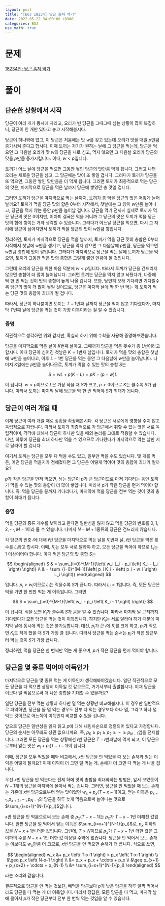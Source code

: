 ```yaml
---
layout: post
title: "[BOJ 18234] 당근 훔쳐 먹기"
date: 2022-05-22 04:00:00 +0900
categories: BOJ
use_math: true
---
```


# 문제

[18234번: 당근 훔쳐 먹기](https://www.acmicpc.net/problem/18234)

# 풀이

## 단순한 상황에서 시작

당근이 여러 개가 동시에 자라고, 오리가 빈 당근을 그때그때 심는 상황이 많이 복잡하니, 당근이 한 개만 있다고 놓고 시작해봅시다.

당근이 하나밖에 없고, 이 당근은 처음에는 맛 $w$를 갖고 있는데 오리가 맛을 매일 $p$만큼 증가시켜 준다고 합시다. 이때 토끼는 자기가 원하는 날에 그 당근을 먹는데, 당근을 먹으면 그 다음날 오리가 맛 $w$의 당근을 새로 심고, 먹지 않으면 그 다음날 오리가 당근의 맛을 $p$만큼 증가시킵니다. 이때, $w<p$입니다.

토끼가 어느 날에 당근을 먹으면 그동안 쌓인 당근의 맛만큼 먹게 됩니다. 그러고 나면 오리는 새로운 당근을 심고, 그 당근에는 맛이 또 쌓일 겁니다. 그러다가 토끼가 당근을 또 먹으면, 그동안 쌓인 맛만큼을 더 먹게 됩니다. 그러면 토끼가 최종적으로 먹는 당근의 맛은, 마지막으로 당근을 먹은 날까지 당근에 쌓였던 총 맛일 겁니다.

그러면 토끼가 당근을 마지막으로 먹는 날까지, 토끼가 총 먹을 당근의 맛은 어떻게 늘어날까요? 토끼가 먹을 당근 맛의 합은 $0$부터 시작해서, 첫날에는 그 양이 $w$만큼 늘어나고, 당근을 먹지 않는 동안 $p$만큼 늘어날 겁니다. 당근을 먹기 전까지 실제로 토끼가 먹은 당근의 맛은 $0$이지만, 어차피 결국은 먹을 거니까 그 당근의 맛은 토끼가 먹을 당근 맛의 합에 쌓이는 거라 생각할 수 있습니다. 그러다가 어느날 당근을 먹으면, 다시 그 자리에 당근이 심어지면서 토끼가 먹을 당근의 맛이 $w$만큼 쌓입니다.

정리하면, 토끼가 마지막으로 당근을 먹을 날까지, 토끼가 먹을 당근 맛의 총합은 $0$부터 시작해서 첫날에 $w$만큼 생기고, 당근을 먹지 않으면 그 다음날에 $p$만큼, 당근을 먹으면 $w$만큼 총합에 맛이 쌓입니다. 그러다가 마지막으로 당근을 먹는 날에 토끼가 당근을 먹으면, 토끼가 그동안 먹은 맛의 총합은 그렇게 쌓인 만큼이 될 것입니다.

그런데 오리의 당근을 위한 마음 덕분에 $w<p$입니다. 따라서 토끼가 당근을 건드리지 않으면 총합이 더 많이 늘어납니다. 그러면 토끼는 당근을 먹지 않고 놔뒀다가, 나중에 딱 한 번 먹는 것이 맛의 총합이 높게 나올 겁니다. 또한, 당연히 오래 기다리면 기다릴수록 당근의 맛이 더 많이 쌓일 것이므로, 당근은 마지막 날에 딱 한 번 먹는 게 토끼가 먹는 당근 맛의 총합이 최대가 될 겁니다.

따라서, 당근이 하나뿐이면 토끼는 $T-1$번째 날까지 당근을 먹지 않고 기다렸다가, 마지막 $T$번째 날에 당근을 먹는 것이 가장 이득이라는 걸 알 수 있습니다.

### 증명

직관적으로 생각하면 위와 같지만, 확실히 하기 위해 수학을 사용해 증명해보겠습니다.

당근을 마지막으로 먹은 날이 $K$번째 날이고, 그때까지 당근을 먹은 횟수가 총 $L$번이라고 합시다. 이때 당근이 심어진 첫날은 $K=1$번재 날입니다. 토끼가 먹을 맛의 총합은 첫날에 $w$만큼 늘어나고, 이후 $L-1$번 당근을 먹는 동안 그 다음날에 $w$만큼 늘어납니다. 나머지 $K$일에는 $p$만큼 늘어나므로, 토끼가 먹을 수 있는 맛의 총합 $S$는

$$ S = wL + p \left( K-L \right) = pK - (p-w)L $$

이 됩니다. $w<p$이므로 $L$은 가장 작을 때 $S$가 크고, $p>0$이므로 $K$는 클수록 $S$가 큽니다. 따라서 토끼는 마지막 날에 당근을 딱 한 번 먹어야 $S$가 최대가 됩니다.

## 당근이 여러 개일 때

이제 당근이 여러 개일 때로 상황을 확장해봅시다. 각 당근은 서로에게 영향을 주지 않고 독립적으로 자랍니다. 따라서 토끼가 최종적으로 각 당근에서 취할 수 있는 맛은 서로 독립적이며, 각각에 대해서 당근이 하나만 있을 때의 논리를 그대로 적용할 수 있습니다. 다만, 하루에 당근을 최대 하나만 먹을 수 있으므로 기다렸다가 마지막으로 먹는 날만 서로 달라야 할 겁니다.

여기서 토끼는 당근을 모두 다 먹을 수도 있고, 일부만 먹을 수도 있습니다. 몇 개를 먹든, 어떤 당근을 먹을지가 정해졌다면 그 당근은 어떻게 먹어야 맛의 총합이 최대가 될까요?

$p$가 작은 당근을 먼저 먹으면, 남는 당근이 $p$가 큰 당근이므로 마저 기다리는 동안 토끼가 먹을 수 있는 맛의 총합이 더 많이 쌓입니다. 따라서 $p$가 작은 당근을 먼저 먹어야 합니다. 즉, 먹을 당근을 끝까지 기다리다가, 마지막에 먹을 당근을 전부 먹는 것이 맛의 총합이 최대가 됩니다.

### 증명

먹을 당근의 종류 개수를 $M$이라고 한다면 일반성을 잃지 않고 먹을 당근의 번호를 $0, 1, 2, \cdots , M-1$이라 둘 수 있습니다. 나머지 $N-M+1$종류의 당근은 건드리지 않습니다.

각 당근의 번호 $i$에 대해 $i$번 당근을 마지막으로 먹는 날을 $K_i$번째 날, $i$번 당근을 먹은 횟수를 $L_i$라고 합시다. 이때, $K_i$는 모두 서로 달라야 하고, 모든 당근을 먹어야 하므로 $L_i$는 $1$ 이상이어야 합니다. 이때 먹은 당근의 맛 총합 $S$는

$$
\begin{aligned}
S & = \sum_{i=0}^{M-1}{\left( w_i L_i - p_i \left( K_i - L_i \right) \right)} \\
  & = \sum_{i=0}^{M-1}{\left( p_i K_i - \left( p_i - w_i \right) L_i \right)}
\end{aligned}
$$

입니다. $p_i > w_i$이므로 $L_i$는 작을수록 $S$가 큽니다. 따라서 $L_i=1$입니다. 즉, 모든 당근은 먹을 거면 한 번만 먹는 게 이득입니다. 그러면

$$ S = \sum_{i=0}^{M-1}{\left( w_i - p_i \left( K_i - 1 \right) \right)} $$

이 됩니다. 식을 보면 $K_i$가 클수록 $S$가 큼을 알 수 있습니다. 따라서 마지막 날 근처까지 기다렸다가 모든 당근을 먹는 것이 이득입니다. 하지만 $K_i$는 서로 달라야 하기 때문에 마지막 날에 동시에 먹는 것은 불가능합니다. 대신, $p_i$가 큰 $i$에 $K_i$를 크게 하고, $p_i$가 작으면 $K_i$도 작게 했을 때 $S$가 가장 클 겁니다. 따라서 당근을 먹는 순서는 $p_i$가 작은 당근부터 먹는 것이 $S$가 가장 큽니다.

정리하면, 먹을 당근은 한 번씩만 먹는 게 좋으며, $p$가 작은 당근을 먼저 먹어야 합니다.

## 당근을 몇 종류 먹어야 이득인가

마지막으로 당근을 몇 종류 먹는 게 이득인지 생각해봐야겠습니다. 일단 직관적으로 모든 당근을 다 먹으면 상당히 이득일 것 같으므로, 거기서부터 출발합시다. 이때 당근을 이보다 덜 먹음으로써 더 나은 총합을 기대할 수 있을까요?

일단 당근을 전부 먹는 상황과 하나만 덜 먹는 상황만 비교해봅시다. 이 경우만 일반적으로 파악하면, 당근을 둘 덜 먹는 경우도 전부 다 먹는 경우보다 하나 덜, 그리고 하나 덜 먹는 것이므로 어느쪽이 이득인지 비교할 수 있을 겁니다.

앞으로 당근은 일반성을 잃지 않고 $p$에 대해 내림차순으로 정렬되어 있다고 가정합니다. 당근의 순서는 아무래도 상관 없으니까요. 즉, $p_0 \geq p_1 \geq p_2 \geq \cdots \geq p_{N-1}$임을 전제합니다. 그러면 모든 당근을 먹는 상황에선 $i$번 당근은 $T-i$번째날에 먹게 되고, 이 당근으로부터 얻는 맛은 $w_i + p_i \left( T-i-1 \right)$이 됩니다.

이때, 당근을 모두 먹었을 때와 비교해서, $x$번 당근을 안 먹었을 때 보는 손해와 얻는 이익은 어떻게 될까요? 이때 이익이 더 크면 덜 먹는 게, 손해가 더 크면 다 먹는 게 나을 겁니다.

우선 $x$번 당근을 안 먹는다는 전제 하에 맛의 총합을 최대화하는 방법은, 앞서 보였듯이 $N-1$개의 당근을 마지막에 몰아서 먹는 겁니다. 그러면, 당근을 안 먹었을 때 보는 손해는 기존에 $x$번 당근으로부터 얻는 맛이었던 $w_x + p_x \left( T-x-1 \right)$이고, 얻는 이득은 $p_{x+1}, p_{x+2}, \cdots , p_{N-1}$의 당근을 하루 늦게 먹음으로써 늘어나는 맛으로 $\sum_{i=x+1}^{N-1}{p_i}$입니다.

$x$번 당근을 안 먹음으로써 보는 손해 중 $p_x \left( T-x-1 \right)$는 $p_x$가 $T-x-1$번 더해진 값입니다. 한편 당근을 덜 먹어서 얻는 이득은 $\sum_{i=x+1}^{N-1}{p_i}$로, $p_x$ 이하의 값을 $N-x+1$번 더한 값입니다. 그런데, $T>N$이므로 $p_x$가 $T-x-1$번 더한 값은 그 이하의 수를 $N-x+1$번 더한 값 이상일 수밖에 없습니다. 당근을 안 먹어서 보는 손해는 이보다도 $w_x$만큼 더 크므로, $x$번 당근을 안 먹으면 손해가 더 큽니다. 식으로 쓰면,

$$
\begin{aligned}
w_x &+ p_x \left( T-x-1 \right) > p_x \left( T-x-1 \right) \\
  &\geq p_x \left( N-x-1 \right) \\
  &= p_x + p_x + \cdots + p_x \\
  &\geq p_{x+1} + p_{x+2} + \cdots + p_{N-1} \\
  &= \sum_{i=x+1}^{N-1}{p_i}
\end{aligned}
$$

라는 소리와 같습니다.

결론적으로 당근을 안 먹는 것보단, 빼먹을 당근보다 $p$가 낮은 당근을 하루 일찍 먹어서라도 당근을 다 먹는 게 더 이득입니다. 따라서 정답은, 모든 당근을 다 먹고, 마지막 날에 몰아서 $p$가 작은 당근부터 전부 한 번씩 먹는 것임을 알 수 있습니다.
